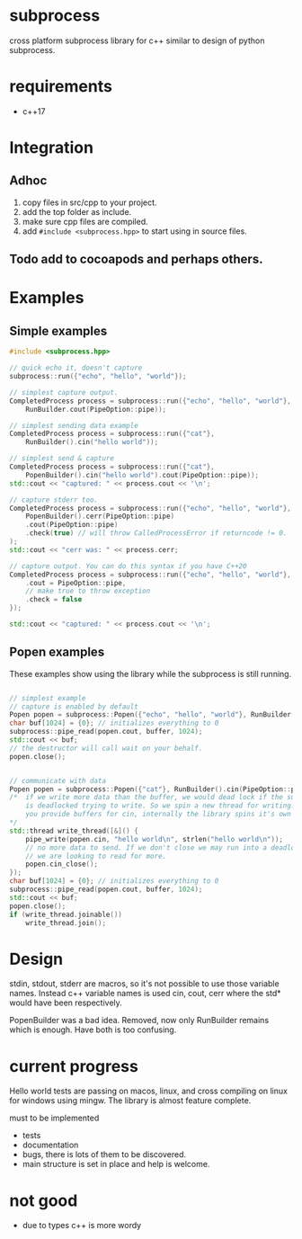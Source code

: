 # subprocess
cross platform subprocess library for c++ similar to design of python
subprocess.

# requirements

- c++17

# Integration

##  Adhoc

1. copy files in src/cpp to your project.
2. add the top folder as include.
3. make sure cpp files are compiled.
4. add `#include <subprocess.hpp>` to start using in source files.

## Todo add to cocoapods and perhaps others.

# Examples

## Simple examples

```cpp
#include <subprocess.hpp>

// quick echo it, doesn't capture
subprocess::run({"echo", "hello", "world"});

// simplest capture output.
CompletedProcess process = subprocess::run({"echo", "hello", "world"},
    RunBuilder.cout(PipeOption::pipe));

// simplest sending data example
CompletedProcess process = subprocess::run({"cat"},
    RunBuilder().cin("hello world"));

// simplest send & capture
CompletedProcess process = subprocess::run({"cat"},
    PopenBuilder().cin("hello world").cout(PipeOption::pipe));
std::cout << "captured: " << process.cout << '\n';

// capture stderr too.
CompletedProcess process = subprocess::run({"echo", "hello", "world"},
    PopenBuilder().cerr(PipeOption::pipe)
    .cout(PipeOption::pipe)
    .check(true) // will throw CalledProcessError if returncode != 0.
);
std::cout << "cerr was: " << process.cerr;

// capture output. You can do this syntax if you have C++20
CompletedProcess process = subprocess::run({"echo", "hello", "world"}, {
    .cout = PipeOption::pipe,
    // make true to throw exception
    .check = false
});

std::cout << "captured: " << process.cout << '\n';
```

## Popen examples

These examples show using the library while the subprocess is still running.

```cpp

// simplest example
// capture is enabled by default
Popen popen = subprocess::Popen({"echo", "hello", "world"}, RunBuilder().cout(PipeOption::pipe));
char buf[1024] = {0}; // initializes everything to 0
subprocess::pipe_read(popen.cout, buffer, 1024);
std::cout << buf;
// the destructor will call wait on your behalf.
popen.close();


// communicate with data
Popen popen = subprocess::Popen({"cat"}, RunBuilder().cin(PipeOption::pipe).cout(PipeOption::pipe));
/*  if we write more data than the buffer, we would dead lock if the subprocess
    is deadlocked trying to write. So we spin a new thread for writing. When
    you provide buffers for cin, internally the library spins it's own thread.
*/
std::thread write_thread([&]() {
    pipe_write(popen.cin, "hello world\n", strlen("hello world\n"));
    // no more data to send. If we don't close we may run into a deadlock as
    // we are looking to read for more.
    popen.cin_close();
});
char buf[1024] = {0}; // initializes everything to 0
subprocess::pipe_read(popen.cout, buffer, 1024);
std::cout << buf;
popen.close();
if (write_thread.joinable())
    write_thread.join();
```

# Design

stdin, stdout, stderr are macros, so it's not possible to use those variable
names. Instead c++ variable names is used cin, cout, cerr where the std* would
have been respectively.

PopenBuilder was a bad idea. Removed, now only RunBuilder remains which is enough.
Have both is too confusing.

# current progress

Hello world tests are passing on macos, linux, and cross compiling on linux for
windows using mingw. The library is almost feature complete.

must to be implemented

- tests
- documentation
- bugs, there is lots of them to be discovered.
- main structure is set in place and help is welcome.

# not good

- due to types c++ is more wordy
